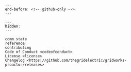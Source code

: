 ```{include} ../README.md
---
end-before: <!-- github-only -->
---
```

[license]: license
[contributor guide]: contributing
[communication state]: comm_state

```{toctree}
---
hidden:
---

comm_state
reference
contributing
Code of Conduct <codeofconduct>
License <license>
Changelog <https://github.com/thegridelectric/gridworks-proactor/releases>
```
